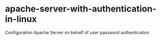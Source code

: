 # apache-server-with-authentication-in-linux
Configuration Apache Server on behalf of user  password authentication
